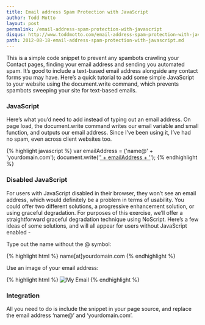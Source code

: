```yaml
---
title: Email address Spam Protection with JavaScript
author: Todd Motto
layout: post
permalink: /email-address-spam-protection-with-javascript
disqus: http://www.toddmotto.com/email-address-spam-protection-with-javascript
path: 2012-08-18-email-address-spam-protection-with-javascript.md
---
```


This is a simple code snippet to prevent any spambots crawling your Contact pages, finding your email address and sending you automated spam. It’s good to include a text-based email address alongside any contact forms you may have. Here’s a quick tutorial to add some simple JavaScript to your website using the document.write command, which prevents spambots sweeping your site for text-based emails.

### JavaScript

Here’s what you’d need to add instead of typing out an email address. On page load, the document.write command writes our email variable and small function, and outputs our email address. Since I’ve been using it, I’ve had no spam, even across client websites too.

{% highlight javascript %}
var emailAddress = ('name@' + 'yourdomain.com');
document.write('<a href="mailto:' + emailAddress + '">' + emailAddress + '</a>');
{% endhighlight %}

### Disabled JavaScript
For users with JavaScript disabled in their browser, they won’t see an email address, which would definitely be a problem in terms of usability. You could offer two different solutions, a progressive enhancement solution, or using graceful degradation. For purposes of this exercise, we’ll offer a straightforward graceful degradation technique using NoScript. Here’s a few ideas of some solutions, and will all appear for users without JavaScript enabled -

Type out the name without the @ symbol:

{% highlight html %}
    <noscript>name[at]yourdomain.com</noscript>
{% endhighlight %}

Use an image of your email address:

{% highlight html %}
    <noscript><img src="img/email-address.jpg" alt="My Email"></noscript>
{% endhighlight %}

### Integration

All you need to do is include the snippet in your page source, and replace the email address ‘name@’ and ‘yourdomain.com’.
